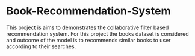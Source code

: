 # Book-Recommendation-System
This project is aims to demonstrates the collaborative filter based recommendation system. For this project the books dataset is considered and outcome of the model is to recommends similar books to user according to their searches.  
